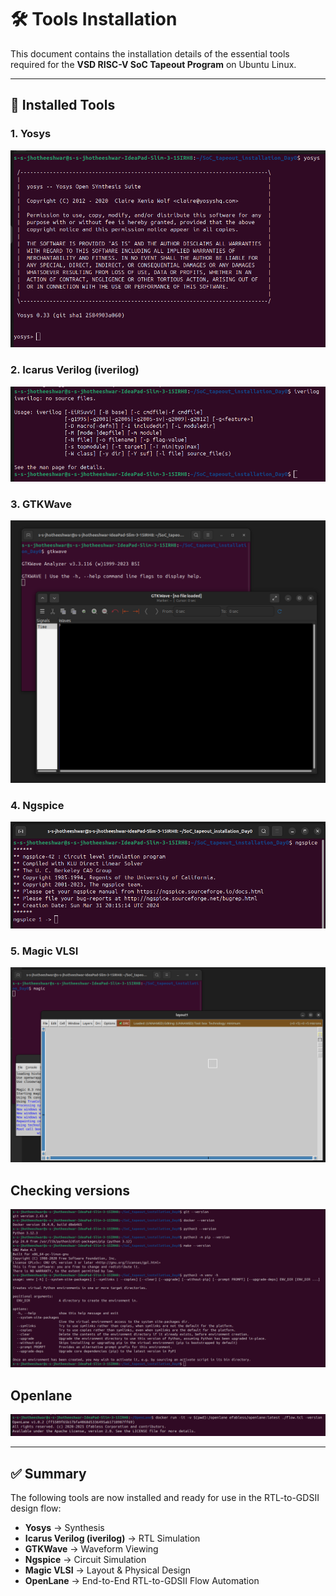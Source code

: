 # 🛠 Tools Installation

This document contains the installation details of the essential tools required for the **VSD RISC-V SoC Tapeout Program** on Ubuntu Linux.

---

## 📌 Installed Tools

### 1. Yosys  
![Yosys](yosys.png)

### 2. Icarus Verilog (iverilog)  
![iverilog](iverilog.png)

### 3. GTKWave  
![gtkwave](gtkwave.png)

### 4. Ngspice  
![ngspice](ngspice.png) 

### 5. Magic VLSI  
![magic](magic.png)

## Checking versions 
![version](versions.png)

## Openlane 
![openlane](openlane.png)

---

## ✅ Summary

The following tools are now installed and ready for use in the RTL-to-GDSII design flow:  
- **Yosys** → Synthesis  
- **Icarus Verilog (iverilog)** → RTL Simulation  
- **GTKWave** → Waveform Viewing  
- **Ngspice** → Circuit Simulation  
- **Magic VLSI** → Layout & Physical Design
- **OpenLane** → End-to-End RTL-to-GDSII Flow Automation  

